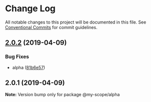 # Change Log

All notable changes to this project will be documented in this file.
See [Conventional Commits](https://conventionalcommits.org) for commit guidelines.

## [2.0.2](https://github.com/nodkz/lerna-conventional-commits-example/compare/v2.0.1...v2.0.2) (2019-04-09)


### Bug Fixes

* alpha ([81b6e57](https://github.com/nodkz/lerna-conventional-commits-example/commit/81b6e57))





## 2.0.1 (2019-04-09)

**Note:** Version bump only for package @my-scope/alpha
